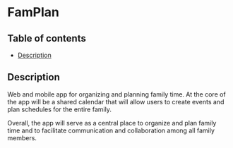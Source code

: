 # FamPlan

## Table of contents
* [Description](#Description)

## Description
Web and mobile app for organizing and planning family time. At the core of the app will be a shared calendar that will allow users to create events and plan schedules for the entire family.

Overall, the app will serve as a central place to organize and plan family time and to facilitate communication and collaboration among all family members.